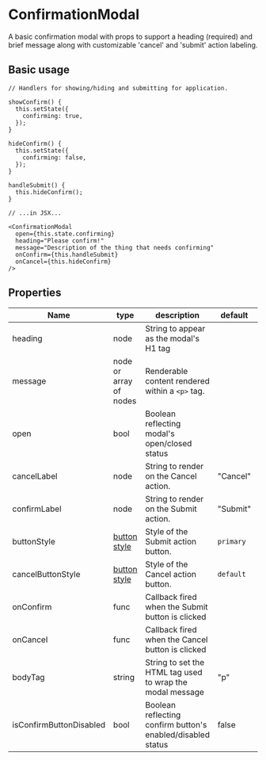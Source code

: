 # ConfirmationModal

A basic confirmation modal with props to support a heading (required) and brief message along with customizable 'cancel' and 'submit' action labeling.

## Basic usage

```
// Handlers for showing/hiding and submitting for application.

showConfirm() {
  this.setState({
    confirming: true,
  });
}

hideConfirm() {
  this.setState({
    confirming: false,
  });
}

handleSubmit() {
  this.hideConfirm();
}

// ...in JSX...

<ConfirmationModal
  open={this.state.confirming}
  heading="Please confirm!"
  message="Description of the thing that needs confirming"
  onConfirm={this.handleSubmit}
  onCancel={this.hideConfirm}
/>
```

## Properties

Name | type | description | default | required
--- | --- | --- | --- | ---
heading | node | String to appear as the modal's H1 tag |  | &#10004;
message | node or array of nodes | Renderable content rendered within a `<p>` tag. |  |
open | bool | Boolean reflecting modal's open/closed status |  | &#10004;
cancelLabel | node | String to render on the Cancel action. | "Cancel" |
confirmLabel | node | String to render on the Submit action. | "Submit" |
buttonStyle | [button style](https://github.com/folio-org/stripes-components/tree/master/lib/Button#colors) | Style of the Submit action button. | `primary` |
cancelButtonStyle | [button style](https://github.com/folio-org/stripes-components/tree/master/lib/Button#colors) | Style of the Cancel action button. | `default` |
onConfirm | func | Callback fired when the Submit button is clicked |  | &#10004;
onCancel | func | Callback fired when the Cancel button is clicked |  | &#10004;
bodyTag | string | String to set the HTML tag used to wrap the modal message | "p" |
isConfirmButtonDisabled | bool | Boolean reflecting confirm button's enabled/disabled status | false |
